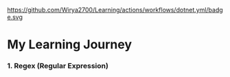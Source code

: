 https://github.com/Wirya2700/Learning/actions/workflows/dotnet.yml/badge.svg

# My Learning Journey

### 1. Regex (Regular Expression)
